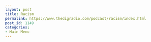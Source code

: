 ```yaml
---
layout: post
title: Racism
permalink: https://www.thedigradio.com/podcast/racism/index.html
post_id: 1149
categories: 
- Main Menu
---
```


